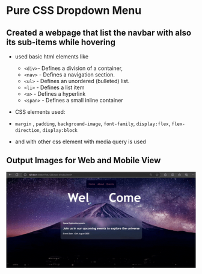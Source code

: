 # Pure CSS Dropdown Menu

## Created a webpage that list the navbar with also its sub-items while hovering

- used basic html elements like
    - `<div>`- Defines a division of a container,
    - `<nav>` - Defines a navigation section.
    - `<ul>` - Defines an unordered (bulleted) list.
    - `<li>` - Defines a list item
    - `<a>` - Defines a hyperlink
    - `<span>` - Defines a small inline container

- CSS elements used:
- `margin` , `padding`, `background-image`, `font-family`, `display:flex`, `flex-direction`, `display:block`
- and with other css element with media query is used

## Output Images for Web and Mobile View
![alt text](./assests/Output.gif)


